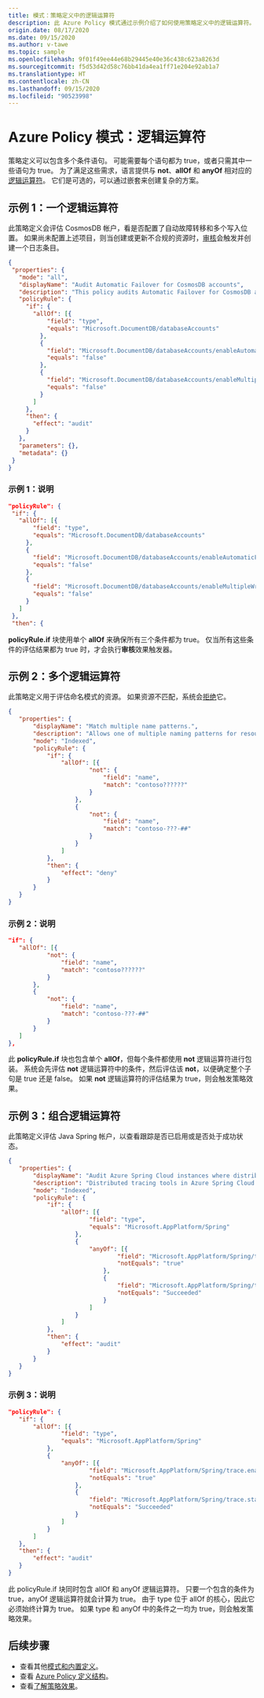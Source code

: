 ```yaml
---
title: 模式：策略定义中的逻辑运算符
description: 此 Azure Policy 模式通过示例介绍了如何使用策略定义中的逻辑运算符。
origin.date: 08/17/2020
ms.date: 09/15/2020
ms.author: v-tawe
ms.topic: sample
ms.openlocfilehash: 9f01f49ee44e68b29445e40e36c438c623a8263d
ms.sourcegitcommit: f5d53d42d58c76bb41da4ea1ff71e204e92ab1a7
ms.translationtype: HT
ms.contentlocale: zh-CN
ms.lasthandoff: 09/15/2020
ms.locfileid: "90523998"
---
```

# <a name="azure-policy-pattern-logical-operators"></a>Azure Policy 模式：逻辑运算符

策略定义可以包含多个条件语句。 可能需要每个语句都为 true，或者只需其中一些语句为 true。 为了满足这些需求，语言提供与 **not**、**allOf** 和 **anyOf** 相对应的[逻辑运算符](../concepts/definition-structure.md#logical-operators)。 它们是可选的，可以通过嵌套来创建复杂的方案。

## <a name="sample-1-one-logical-operator"></a>示例 1：一个逻辑运算符

此策略定义会评估 CosmosDB 帐户，看是否配置了自动故障转移和多个写入位置。 如果尚未配置上述项目，则当创建或更新不合规的资源时，[审核](../concepts/effects.md#audit)会触发并创建一个日志条目。

```json
{
 "properties": {
   "mode": "all",
   "displayName": "Audit Automatic Failover for CosmosDB accounts",
   "description": "This policy audits Automatic Failover for CosmosDB accounts",
   "policyRule": {
     "if": {
       "allOf": [{
           "field": "type",
           "equals": "Microsoft.DocumentDB/databaseAccounts"
         },
         {
           "field": "Microsoft.DocumentDB/databaseAccounts/enableAutomaticFailover",
           "equals": "false"
         },
         {
           "field": "Microsoft.DocumentDB/databaseAccounts/enableMultipleWriteLocations",
           "equals": "false"
         }
       ]
     },
     "then": {
       "effect": "audit"
     }
   },
   "parameters": {},
   "metadata": {}
 }
}
```

### <a name="sample-1-explanation"></a>示例 1：说明

```json
"policyRule": {
 "if": {
   "allOf": [{
       "field": "type",
       "equals": "Microsoft.DocumentDB/databaseAccounts"
     },
     {
       "field": "Microsoft.DocumentDB/databaseAccounts/enableAutomaticFailover",
       "equals": "false"
     },
     {
       "field": "Microsoft.DocumentDB/databaseAccounts/enableMultipleWriteLocations",
       "equals": "false"
     }
   ]
 },
 "then": {
```

**policyRule.if** 块使用单个 **allOf** 来确保所有三个条件都为 true。
仅当所有这些条件的评估结果都为 true 时，才会执行**审核**效果触发器。

## <a name="sample-2-multiple-logical-operators"></a>示例 2：多个逻辑运算符

此策略定义用于评估命名模式的资源。 如果资源不匹配，系统会[拒绝](../concepts/effects.md#deny)它。

```json
{
   "properties": {
       "displayName": "Match multiple name patterns.",
       "description": "Allows one of multiple naming patterns for resources.",
       "mode": "Indexed",
       "policyRule": {
           "if": {
               "allOf": [{
                       "not": {
                           "field": "name",
                           "match": "contoso??????"
                       }
                   },
                   {
                       "not": {
                           "field": "name",
                           "match": "contoso-???-##"
                       }
                   }
               ]
           },
           "then": {
               "effect": "deny"
           }
       }
   }
}
```

### <a name="sample-2-explanation"></a>示例 2：说明

```json
"if": {
   "allOf": [{
           "not": {
               "field": "name",
               "match": "contoso??????"
           }
       },
       {
           "not": {
               "field": "name",
               "match": "contoso-???-##"
           }
       }
   ]
},
```

此 **policyRule.if** 块也包含单个 **allOf**，但每个条件都使用 **not** 逻辑运算符进行包装。 系统会先评估 **not** 逻辑运算符中的条件，然后评估该 **not**，以便确定整个子句是 true 还是 false。 如果 **not** 逻辑运算符的评估结果为 true，则会触发策略效果。

## <a name="sample-3-combining-logical-operators"></a>示例 3：组合逻辑运算符

此策略定义评估 Java Spring 帐户，以查看跟踪是否已启用或是否处于成功状态。

```json
{
   "properties": {
       "displayName": "Audit Azure Spring Cloud instances where distributed tracing is not enabled",
       "description": "Distributed tracing tools in Azure Spring Cloud allow debugging and monitoring the complex interconnections between microservices in an application. Distributed tracing tools should be enabled and in a healthy state.",
       "mode": "Indexed",
       "policyRule": {
           "if": {
               "allOf": [{
                       "field": "type",
                       "equals": "Microsoft.AppPlatform/Spring"
                   },
                   {
                       "anyOf": [{
                               "field": "Microsoft.AppPlatform/Spring/trace.enabled",
                               "notEquals": "true"
                           },
                           {
                               "field": "Microsoft.AppPlatform/Spring/trace.state",
                               "notEquals": "Succeeded"
                           }
                       ]
                   }
               ]
           },
           "then": {
               "effect": "audit"
           }
       }
   }
}
```

### <a name="sample-3-explanation"></a>示例 3：说明

```json
"policyRule": {
   "if": {
       "allOf": [{
               "field": "type",
               "equals": "Microsoft.AppPlatform/Spring"
           },
           {
               "anyOf": [{
                       "field": "Microsoft.AppPlatform/Spring/trace.enabled",
                       "notEquals": "true"
                   },
                   {
                       "field": "Microsoft.AppPlatform/Spring/trace.state",
                       "notEquals": "Succeeded"
                   }
               ]
           }
       ]
   },
   "then": {
       "effect": "audit"
   }
}
```

此 policyRule.if  块同时包含 allOf  和 anyOf  逻辑运算符。 只要一个包含的条件为 true，anyOf  逻辑运算符就会计算为 true。 由于 type  位于 allOf  的核心，因此它必须始终计算为 true。 如果 type  和 anyOf  中的条件之一均为 true，则会触发策略效果。

## <a name="next-steps"></a>后续步骤

- 查看其他[模式和内置定义](./index.md)。
- 查看 [Azure Policy 定义结构](../concepts/definition-structure.md)。
- 查看[了解策略效果](../concepts/effects.md)。